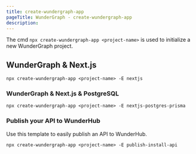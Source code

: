 ```yaml
---
title: create-wundergraph-app
pageTitle: WunderGraph - create-wundergraph-app
description:
---
```


The cmd `npx create-wundergraph-app <project-name>` is used to initialize a new WunderGraph project.

## WunderGraph & Next.js

```shell
npx create-wundergraph-app <project-name> -E nextjs
```

### WunderGraph & Next.js & PostgreSQL

```shell
npx create-wundergraph-app <project-name> -E nextjs-postgres-prisma
```

### Publish your API to WunderHub

Use this template to easily publish an API to WunderHub.

```shell
npx create-wundergraph-app <project-name> -E publish-install-api
```
